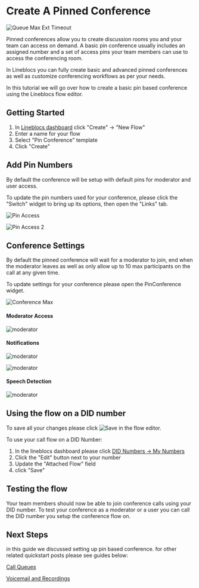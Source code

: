 # Create A Pinned Conference

![Queue Max Ext Timeout](/img/frontend/docs/pinned-conference/pinned-conference.png)

Pinned conferences allow you to create discussion rooms you and your team can access on demand.
A basic pin conference usually includes an assigned number and a set of access pins your team members can use to access the conferencing room.

In Lineblocs you can fully create basic and advanced pinned conferences as well as customize conferencing workflows as per your needs. 

In this tutorial we will go over how to create a basic pin based conference using the Lineblocs flow editor.

## Getting Started

1. In [Lineblocs dashboard](https://app.lineblocs.com/#/dashboard) click "Create" -> "New Flow"
2. Enter a name for your flow
3. Select "Pin Conference" template
4. Click "Create"

## Add Pin Numbers

By default the conference will be setup with default pins for moderator and user access. 

To update the pin numbers used for your conference, please click the "Switch" widget to bring up its options, then open the "Links" tab.

![Pin Access](/img/frontend/docs/pinned-conference/pin-access.png)

![Pin Access 2](/img/frontend/docs/pinned-conference/pin-access-2.png)

## Conference Settings

By default the pinned conference will wait for a moderator to join, end when the moderator leaves as well as only allow up to 10 max participants on the call at any given time.

To update settings for your conference please open the PinConference widget.

![Conference Max](/img/frontend/docs/pinned-conference/conference-max.png)

#### Moderator Access
![moderator](/img/frontend/docs/pinned-conference/moderator.png)

#### Notifications
![moderator](/img/frontend/docs/pinned-conference/beep-1.png)

![moderator](/img/frontend/docs/pinned-conference/beep-2.png)

#### Speech Detection

![moderator](/img/frontend/docs/pinned-conference/speech.png)


## Using the flow on a DID number

To save all your changes please click ![Save](/img/frontend/docs/shared/save.png) in the flow editor.

To use your call flow on a DID Number:

1. In the lineblocs dashboard please click [DID Numbers -> My Numbers](https://app.lineblocs.com/#/dashboard/dids/my-numbers)
2. Click the "Edit" button next to your number
3. Update the "Attached Flow" field
4. click "Save"

## Testing the flow

Your team members should now be able to join conference calls using your DID number. To test your conference as a moderator or a user you can call the DID number you setup the conference flow on.

## Next Steps

in this guide we discussed setting up pin based conference. for other related quickstart posts please see guides below:

[Call Queues](http://lineblocs.com/resources/quickstarts/call-queues)

[Voicemail and Recordings](https://lineblocs.com/resources/quickstarts/recordings-and-voicemail)